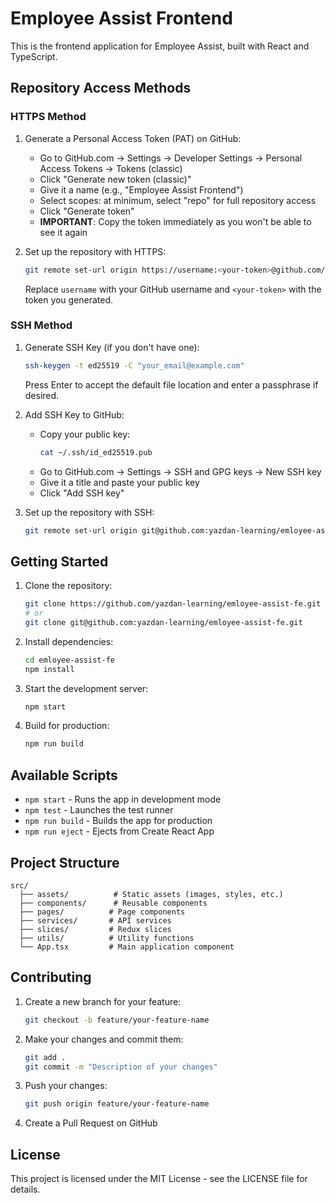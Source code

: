 # Employee Assist Frontend

This is the frontend application for Employee Assist, built with React and TypeScript.

## Repository Access Methods

### HTTPS Method

1. Generate a Personal Access Token (PAT) on GitHub:
   - Go to GitHub.com → Settings → Developer Settings → Personal Access Tokens → Tokens (classic)
   - Click "Generate new token (classic)"
   - Give it a name (e.g., "Employee Assist Frontend")
   - Select scopes: at minimum, select "repo" for full repository access
   - Click "Generate token"
   - **IMPORTANT**: Copy the token immediately as you won't be able to see it again

2. Set up the repository with HTTPS:
   ```bash
   git remote set-url origin https://username:<your-token>@github.com/yazdan-learning/emloyee-assist-fe.git
   ```
   Replace `username` with your GitHub username and `<your-token>` with the token you generated.

### SSH Method

1. Generate SSH Key (if you don't have one):
   ```bash
   ssh-keygen -t ed25519 -C "your_email@example.com"
   ```
   Press Enter to accept the default file location and enter a passphrase if desired.

2. Add SSH Key to GitHub:
   - Copy your public key:
     ```bash
     cat ~/.ssh/id_ed25519.pub
     ```
   - Go to GitHub.com → Settings → SSH and GPG keys → New SSH key
   - Give it a title and paste your public key
   - Click "Add SSH key"

3. Set up the repository with SSH:
   ```bash
   git remote set-url origin git@github.com:yazdan-learning/emloyee-assist-fe.git
   ```

## Getting Started

1. Clone the repository:
   ```bash
   git clone https://github.com/yazdan-learning/emloyee-assist-fe.git
   # or
   git clone git@github.com:yazdan-learning/emloyee-assist-fe.git
   ```

2. Install dependencies:
   ```bash
   cd emloyee-assist-fe
   npm install
   ```

3. Start the development server:
   ```bash
   npm start
   ```

4. Build for production:
   ```bash
   npm run build
   ```

## Available Scripts

- `npm start` - Runs the app in development mode
- `npm test` - Launches the test runner
- `npm run build` - Builds the app for production
- `npm run eject` - Ejects from Create React App

## Project Structure

```
src/
  ├── assets/          # Static assets (images, styles, etc.)
  ├── components/      # Reusable components
  ├── pages/          # Page components
  ├── services/       # API services
  ├── slices/         # Redux slices
  ├── utils/          # Utility functions
  └── App.tsx         # Main application component
```

## Contributing

1. Create a new branch for your feature:
   ```bash
   git checkout -b feature/your-feature-name
   ```

2. Make your changes and commit them:
   ```bash
   git add .
   git commit -m "Description of your changes"
   ```

3. Push your changes:
   ```bash
   git push origin feature/your-feature-name
   ```

4. Create a Pull Request on GitHub

## License

This project is licensed under the MIT License - see the LICENSE file for details.
